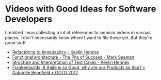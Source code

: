 Videos with Good Ideas for Software Developers
===============================================

I realized I was collecting a lot of references to seminar videos in various places.
I don't necessarily know where I want to file these yet. But they're good stuff.

* [Refactoring to Immutability - Kevlin Henney](https://youtu.be/APUCMSPiNh4)
* [Functional architecture - The Pits of Success - Mark Seeman](https://www.youtu.be/US8QG9I1XW0)
* [Structure and Interpretation of Test Cases - Kevlin Henney](https://youtu.be/tWn8RA_DEic)
* [Frankenbuilds; if Agile is so Good, why are our Products so Bad? • Gabrielle Benefield • GOTO 2012](https://youtu.be/2JNXx8VdbAE)
